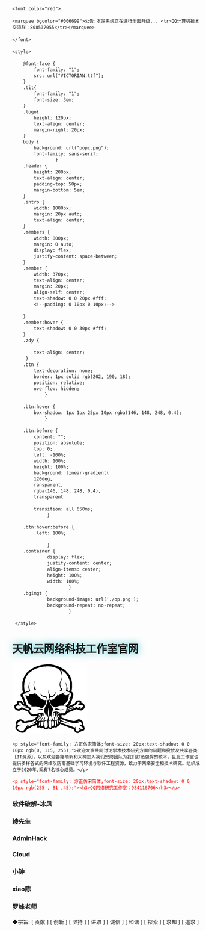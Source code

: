 <html lang="en">
    
<head>
    <script type="text/javascript" src="./asz01.js">
        // 这里写的代码不会执行，执行的是js01文件
        // window.alert("Test");
    </script>
    <meta charset="UTF-8">
    <title>天帆云网络科技工作室官网</title>
    <link rel="icon" href="logo.ico" type="image/x-icon">
    
    <font color="red">
     
    <marquee bgcolor="#006699">公告:本站系统正在进行全面升级... <tr>QQ计算机技术交流群：808537055</tr></marquee>
    
    </font>
     
    <style>
        
        @font-face {
            font-family: "1";
            src: url("VICTORIAN.ttf");
        }
        .tit{
            font-family: "1";
            font-size: 3em;
        }
        .logo{
            height: 120px;
            text-align: center;
            margin-right: 20px;
        }
        body {
            background: url("popc.png");
            font-family: sans-serif;
                    }
        .header {
            height: 200px;
            text-align: center;
            padding-top: 50px;
            margin-bottom: 5em;
        }
        .intro {
            width: 1000px;
            margin: 20px auto;
            text-align: center;
        }
        .members {
            width: 800px;
            margin: 0 auto;
            display: flex;
            justify-content: space-between;
        }
        .member {
            width: 370px;
            text-align: center;
            margin: 20px;
            align-self: center;
            text-shadow: 0 0 20px #fff;
            <!--padding: 0 10px 0 10px;-->

        }
        .member:hover {
            text-shadow: 0 0 30px #fff;
        }
        .zdy {
            
            text-align: center;
         }
        .btn {
            text-decoration: none;
            border: 1px solid rgb(202, 190, 18);
            position: relative;
            overflow: hidden;
                }

        .btn:hover {
            box-shadow: 1px 1px 25px 10px rgba(146, 148, 248, 0.4);
                }

        .btn:before {
            content: "";
            position: absolute;
            top: 0;
            left: -100%;
            width: 100%;
            height: 100%;
            background: linear-gradient(
            120deg,
            ransparent,
            rgba(146, 148, 248, 0.4),
            transparent
              
            transition: all 650ms;
                 }

        .btn:hover:before {
             left: 100%;
        
                 }
        .container {
                 display: flex;
                 justify-content: center;
                 align-items: center;
                 height: 100%;
                 width: 100%;
                         }
        .bgimgt {
                 background-image: url('./op.png');
                 background-repeat: no-repeat;
                         }      

     </style>



</head>
<body>
<div class="header">
    <h1 class="tit" style="text-shadow: 0 0 20px #2abac2;">天帆云网络科技工作室官网</h1>
    <img src="./logo.png" class="logo" alt="">
<div>
    
<div class="intro">

    <p style="font-family: 方正仿宋简体;font-size: 20px;text-shadow: 0 0 10px rgb(0, 115, 255);">欢迎大家共同讨论学术技术研究方面的问题和投放及共享各类【IT资源】，以及欢迎各路萌新和大神加入我们安防团队为我们打造强悍的技术，且此工作室也提供多样各式的网络攻防零基础学习环境与软件工程资源，致力于网络安全和技术研究。组织成立于2020年,现有7名核心成员。</p>
    
</div>
<font color="red">
     
    <p style="font-family: 方正仿宋简体;font-size: 20px;text-shadow: 0 0 10px rgb(255 , 81 ,45);"><h3>QQ网络研究工作室：984116706</h3></p>
    
</font>
<div class="members">
    <div class="member">
        <h3>软件破解-冰风</h3>
    </div>
    <div class="member">
        <h3>绫先生</h3>
    </div>
    <div class="member">
        <h3>AdminHack</h3>
    </div>
    <div class="member">
        <h3>Cloud</h3>
    </div>
    <div class="member">
        <h3>小钟</h3>
    </div>
    <div class="member">
        <h3>xiao陈</h3>
    </div>
    <div class="member">
        <h3>罗峰老师</h3>
    </div>

<style>
.center {
  text-align: center;
  border: 3px solid rgb(35, 224, 35);
}
</style>

</div>

<p style="font-family: 方正仿宋简体;font-size: 19px;text-align: center;text-shadow: 0 0 20px #00d5ff;">

◆宗旨: [  贡献  ] [  创新  ] [  坚持  ] [  进取  ] [  诚信  ] [  和谐  ] [  探索  ] [  求知  ] [  追求  ]

</p>

